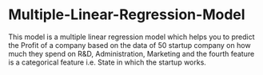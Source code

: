 # Multiple-Linear-Regression-Model
This model is a multiple linear regression model which helps you to predict the Profit of a company based on the data of 50 startup company on how much they spend on R&amp;D, Administration, Marketing and the fourth feature is a categorical feature i.e. State in which the startup works.
